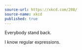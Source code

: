 ```yaml
---
source-url: https://xkcd.com/208/
source-name: xkcd
published: true
---
```


<p>Everybody stand back.</p>

<p>I know regular expressions.</p>


